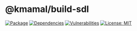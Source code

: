 # @kmamal/build-sdl

[![Package](https://img.shields.io/npm/v/%2540kmamal%252Fbuild-sdl)](https://www.npmjs.com/package/@kmamal/build-sdl)
[![Dependencies](https://img.shields.io/librariesio/release/npm/@kmamal/build-sdl)](https://libraries.io/npm/@kmamal%2Fbuild-sdl)
[![Vulnerabilities](https://img.shields.io/snyk/vulnerabilities/npm/%2540kmamal%252Fbuild-sdl)](https://snyk.io/test/npm/@kmamal/build-sdl)
[![License: MIT](https://img.shields.io/badge/License-MIT-yellow.svg)](https://opensource.org/licenses/MIT)
